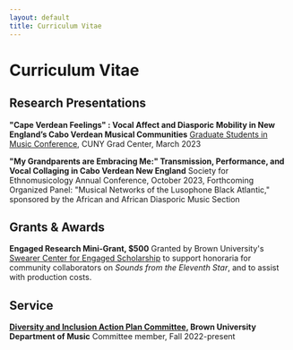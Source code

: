 ```yaml
---
layout: default
title: Curriculum Vitae
---
```

# Curriculum Vitae
## Research Presentations
**"Cape Verdean Feelings" : Vocal Affect and Diasporic Mobility in New England’s Cabo Verdean Musical Communities**
[Graduate Students in Music Conference](https://gsim.commons.gc.cuny.edu/), CUNY Grad Center, March 2023 

**"My Grandparents are Embracing Me:" Transmission, Performance, and Vocal Collaging in Cabo Verdean New England**
Society for Ethnomusicology Annual Conference, October 2023, Forthcoming
Organized Panel: "Musical Networks of the Lusophone Black Atlantic," sponsored by the African and African Diasporic Music Section
## Grants & Awards
**Engaged Research Mini-Grant, $500**
Granted by Brown University's [Swearer Center for Engaged Scholarship](https://www.brown.edu/academics/college/swearer/) to support honoraria for community collaborators on *Sounds from the Eleventh Star*, and to assist with production costs. 
## Service
**[Diversity and Inclusion Action Plan Committee](https://music.brown.edu/about/diversity-inclusion), Brown University Department of Music**
Committee member, Fall 2022-present
